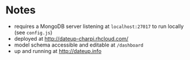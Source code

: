 # Notes
* requires a MongoDB server listening at `localhost:27017` to run locally (see `config.js`)
* deployed at http://dateup-charpi.rhcloud.com/
* model schema accessible and editable at `/dashboard`
* up and running at http://dateup.info
